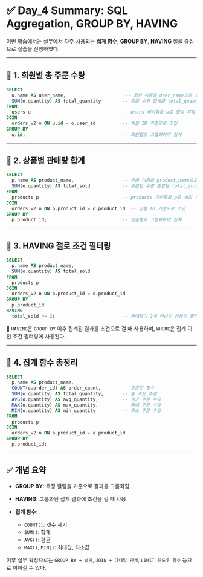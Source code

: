 # ✅ Day\_4 Summary: SQL Aggregation, GROUP BY, HAVING

이번 학습에서는 실무에서 자주 사용되는 **집계 함수**, **GROUP BY**, **HAVING** 절을 중심으로 실습을 진행하였다.

---

## 🔹 1. 회원별 총 주문 수량

```sql
SELECT
  u.name AS user_name,                      -- 회원 이름을 user_name으로 표시
  SUM(o.quantity) AS total_quantity        -- 주문 수량 합계를 total_quantity로 표시
FROM
  users u                                  -- users 테이블을 u로 별칭 지정
JOIN
  orders_v2 o ON u.id = o.user_id          -- 회원 ID 기준으로 조인
GROUP BY
  u.id;                                    -- 회원별로 그룹화하여 집계
```

---

## 🔹 2. 상품별 판매량 합계

```sql
SELECT
  p.name AS product_name,                  -- 상품 이름을 product_name으로 표시
  SUM(o.quantity) AS total_sold            -- 주문된 수량 총합을 total_sold로 표시
FROM
  products p                               -- products 테이블을 p로 별칭 지정
JOIN
  orders_v2 o ON p.product_id = o.product_id  -- 상품 ID 기준으로 조인
GROUP BY
  p.product_id;                            -- 상품별로 그룹화하여 집계
```

---

## 🔹 3. HAVING 절로 조건 필터링

```sql
SELECT
  p.name AS product_name,
  SUM(o.quantity) AS total_sold
FROM
  products p
JOIN
  orders_v2 o ON p.product_id = o.product_id
GROUP BY
  p.product_id
HAVING
  total_sold >= 2;                         -- 판매량이 2개 이상인 상품만 필터링
```

🔸 `HAVING`은 `GROUP BY` 이후 집계된 결과를 조건으로 걸 때 사용하며, `WHERE`은 집계 이전 조건 필터링에 사용된다.

---

## 🔹 4. 집계 함수 총정리

```sql
SELECT
  p.name AS product_name,
  COUNT(o.order_id) AS order_count,        -- 주문된 횟수
  SUM(o.quantity) AS total_quantity,       -- 총 주문 수량
  AVG(o.quantity) AS avg_quantity,         -- 평균 주문 수량
  MAX(o.quantity) AS max_quantity,         -- 최대 주문 수량
  MIN(o.quantity) AS min_quantity          -- 최소 주문 수량
FROM
  products p
JOIN
  orders_v2 o ON p.product_id = o.product_id
GROUP BY
  p.product_id;
```

---

## ✅ 개념 요약

* **GROUP BY**: 특정 컬럼을 기준으로 결과를 그룹화함
* **HAVING**: 그룹화된 집계 결과에 조건을 걸 때 사용
* **집계 함수**:

  * `COUNT()`: 갯수 세기
  * `SUM()`: 합계
  * `AVG()`: 평균
  * `MAX()`, `MIN()`: 최대값, 최소값

이후 실무 확장으로는 `GROUP BY + 날짜`, `JOIN + 다대일 관계`, `LIMIT`, `윈도우 함수` 등으로 이어질 수 있다.
